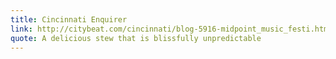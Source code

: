 ```yaml
---
title: Cincinnati Enquirer
link: http://citybeat.com/cincinnati/blog-5916-midpoint_music_festi.html
quote: A delicious stew that is blissfully unpredictable
---
```

